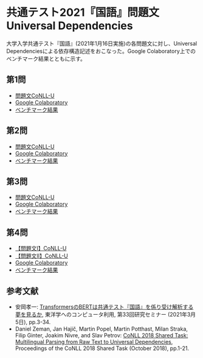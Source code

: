 共通テスト2021『国語』問題文Universal Dependencies
====

大学入学共通テスト『国語』(2021年1月16日実施)の各問題文に対し、Universal Dependenciesによる依存構造記述をおこなった。Google Colaboratory上でのベンチマーク結果とともに示す。

## 第1問

* [問題文CoNLL-U](question1.conllu)
* [Google Colaboratory](https://colab.research.google.com/github/KoichiYasuoka/UD-KyotsuTest2021Kokugo/blob/main/benchmark1.ipynb)
* [ベンチマーク結果](result1.md)

## 第2問

* [問題文CoNLL-U](question2.conllu)
* [Google Colaboratory](https://colab.research.google.com/github/KoichiYasuoka/UD-KyotsuTest2021Kokugo/blob/main/benchmark2.ipynb)
* [ベンチマーク結果](result2.md)

## 第3問

* [問題文CoNLL-U](question3.conllu)
* [Google Colaboratory](https://colab.research.google.com/github/KoichiYasuoka/UD-KyotsuTest2021Kokugo/blob/main/benchmark3.ipynb)
* [ベンチマーク結果](result3.md)

## 第4問

* [【問題文Ⅰ】CoNLL-U](question4-1.conllu)
* [【問題文Ⅱ】CoNLL-U](question4-2.conllu)
* [Google Colaboratory](https://colab.research.google.com/github/KoichiYasuoka/UD-KyotsuTest2021Kokugo/blob/main/benchmark4.ipynb)
* [ベンチマーク結果](result4.md)

## 参考文献

* 安岡孝一: [TransformersのBERTは共通テスト『国語』を係り受け解析する夢を見るか](http://kanji.zinbun.kyoto-u.ac.jp/~yasuoka/publications/2021-03-05.pdf), 東洋学へのコンピュータ利用, 第33回研究セミナー (2021年3月5日), pp.3-34.
* Daniel Zeman, Jan Hajič, Martin Popel, Martin Potthast, Milan Straka, Filip Ginter, Joakim Nivre, and Slav Petrov: [CoNLL 2018 Shared Task: Multilingual Parsing from Raw Text to Universal Dependencies](https://www.aclweb.org/anthology/K18-2001), Proceedings of the CoNLL 2018 Shared Task (October 2018), pp.1-21.

